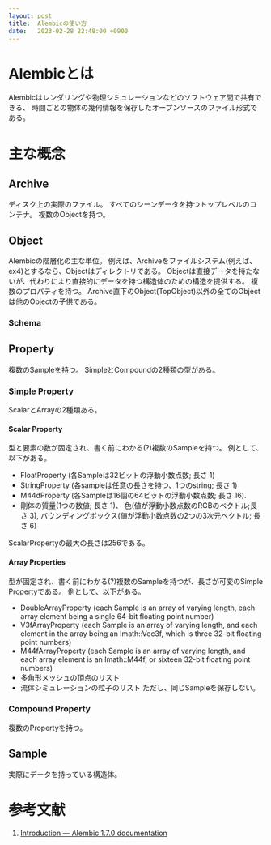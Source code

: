 ```yaml
---
layout: post
title:  Alembicの使い方
date:   2023-02-28 22:48:00 +0900
---
```


# Alembicとは
Alembicはレンダリングや物理シミュレーションなどのソフトウェア間で共有できる、
時間ごとの物体の幾何情報を保存したオープンソースのファイル形式である。

# 主な概念
## Archive
ディスク上の実際のファイル。
すべてのシーンデータを持つトップレベルのコンテナ。
複数のObjectを持つ。

## Object
Alembicの階層化の主な単位。
例えば、Archiveをファイルシステム(例えば、ex4)とするなら、Objectはディレクトリである。
Objectは直接データを持たないが、代わりにより直接的にデータを持つ構造体のための構造を提供する。
複数のプロパティを持つ。
Archive直下のObject(TopObject)以外の全てのObjectは他のObjectの子供である。

### Schema

## Property
複数のSampleを持つ。
SimpleとCompoundの2種類の型がある。

### Simple Property
ScalarとArrayの2種類ある。

#### Scalar Property
型と要素の数が固定され、書く前にわかる(?)複数のSampleを持つ。
例として、以下がある。
- FloatProperty (各Sampleは32ビットの浮動小数点数; 長さ 1)
- StringProperty (各sampleは任意の長さを持つ、1つのstring; 長さ 1)
- M44dProperty (各Sampleは16個の64ビットの浮動小数点数; 長さ 16).
- 剛体の質量(1つの数値; 長さ 1)、
色(値が浮動小数点数のRGBのベクトル;長さ 3),
バウンディングボックス(値が浮動小数点数の2つの3次元ベクトル; 長さ 6)

ScalarPropertyの最大の長さは256である。

#### Array Properties
型が固定され、書く前にわかる(?)複数のSampleを持つが、長さが可変のSimple Propertyである。
例として、以下がある。
-  DoubleArrayProperty (each Sample is an array of varying length, each array element being a single 64-bit floating point number)
-  V3fArrayProperty (each Sample is an array of varying length, and each element in the array being an Imath::Vec3f, which is three 32-bit floating point numbers)
-  M44fArrayProperty (each Sample is an array of varying length, and each array element is an Imath::M44f, or sixteen 32-bit floating point numbers)
- 多角形メッシュの頂点のリスト
- 流体シミュレーションの粒子のリスト
ただし、同じSampleを保存しない。

### Compound Property
複数のPropertyを持つ。

## Sample
実際にデータを持っている構造体。

# 参考文献
1. [Introduction &mdash; Alembic 1.7.0 documentation](http://docs.alembic.io/python/examples.html#properties)
